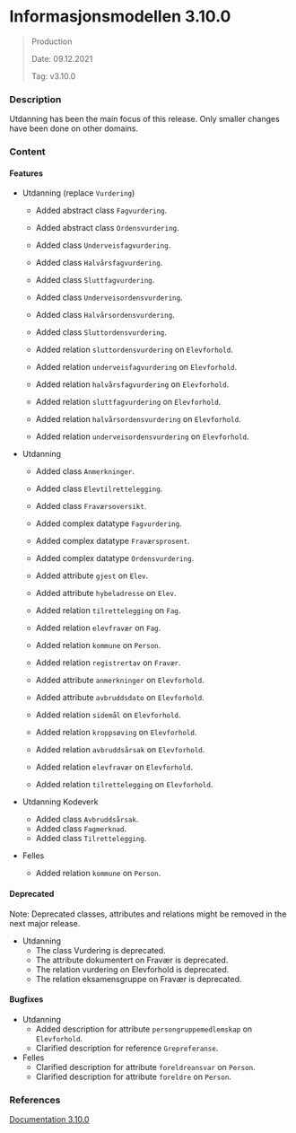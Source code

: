 # Informasjonsmodellen 3.10.0

> Production
>
> Date: 09.12.2021
>
> Tag: v3.10.0
### Description

Utdanning has been the main focus of this release. Only smaller changes have been done on other domains.

### Content

#### Features
* Utdanning (replace `Vurdering`)
  
    * Added abstract class `Fagvurdering`.
    * Added abstract class `Ordensvurdering`.
    * Added class `Underveisfagvurdering`. 
    * Added class `Halvårsfagvurdering`.
    * Added class `Sluttfagvurdering`.
    * Added class `Underveisordensvurdering`.
    * Added class `Halvårsordensvurdering`.
    * Added class `Sluttordensvurdering`.

    * Added relation `sluttordensvurdering` on `Elevforhold`.
    * Added relation `underveisfagvurdering` on `Elevforhold`.
    * Added relation `halvårsfagvurdering` on `Elevforhold`.
    * Added relation `sluttfagvurdering` on `Elevforhold`.
    * Added relation `halvårsordensvurdering` on `Elevforhold`.
    * Added relation `underveisordensvurdering` on `Elevforhold`.
    

* Utdanning
    * Added class `Anmerkninger`.
    * Added class `Elevtilrettelegging`.
    * Added class `Fraværsoversikt`.
      
    * Added complex datatype `Fagvurdering`.
    * Added complex datatype `Fraværsprosent`.
    * Added complex datatype `Ordensvurdering`.
      
    * Added attribute `gjest` on `Elev`.
    * Added attribute `hybeladresse` on `Elev`.
    * Added relation `tilrettelegging` on `Fag`.
    * Added relation `elevfravær` on `Fag`.
    * Added relation `kommune` on `Person`.
    * Added relation `registrertav` on `Fravær`.
    * Added attribute `anmerkninger` on `Elevforhold`.
    * Added attribute `avbruddsdato` on `Elevforhold`.
    * Added relation `sidemål` on `Elevforhold`.
    * Added relation `kroppsøving` on `Elevforhold`.
    * Added relation `avbruddsårsak` on `Elevforhold`.
    * Added relation `elevfravær` on `Elevforhold`.
    * Added relation `tilrettelegging` on `Elevforhold`.
    
* Utdanning Kodeverk
    * Added class `Avbruddsårsak`.
    * Added class `Fagmerknad`.
    * Added class `Tilrettelegging`.
    
* Felles
    * Added relation `kommune` on `Person`.


#### Deprecated

Note: Deprecated classes, attributes and relations might be removed in the next major release.

* Utdanning
    * The class Vurdering is deprecated.
    * The attribute dokumentert on Fravær is deprecated.
    * The relation vurdering on Elevforhold is deprecated.
    * The relation eksamensgruppe on Fravær is deprecated.
    

#### Bugfixes

* Utdanning
    * Added description for attribute `persongruppemedlemskap` on `Elevforhold`.
    * Clarified description for reference `Grepreferanse`. 
* Felles
    * Clarified description for attribute `foreldreansvar` on `Person`.
    * Clarified description for attribute `foreldre` on `Person`.
    
  

### References

[Documentation 3.10.0](https://informasjonsmodell.felleskomponent.no/docs?v=v3.10.0)




